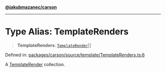 [**@jakubmazanec/carson**](../README.md)

---

# Type Alias: TemplateRenders

> **TemplateRenders**: [`TemplateRender`](TemplateRender.md)[]

Defined in:
[packages/carson/source/template/TemplateRenders.ts:6](https://github.com/jakubmazanec/tools/blob/f779e75b9ef98389e12e52575295bd1ef364daca/packages/carson/source/template/TemplateRenders.ts#L6)

A [TemplateRender](TemplateRender.md) collection.
